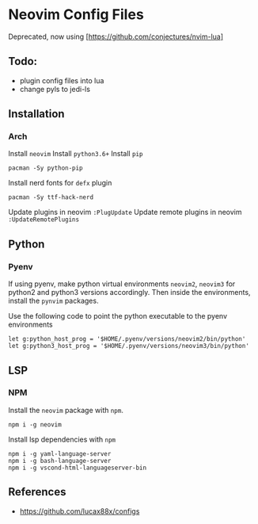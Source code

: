 # Neovim Config Files

Deprecated, now using [https://github.com/conjectures/nvim-lua]


## Todo: 
* plugin config files into lua
* change pyls to jedi-ls

## Installation

### Arch
Install `neovim`
Install `python3.6+`
Install `pip`
```
pacman -Sy python-pip
```

Install nerd fonts for `defx` plugin
```
pacman -Sy ttf-hack-nerd
```
Update plugins in neovim `:PlugUpdate`
Update remote plugins in neovim `:UpdateRemotePlugins`


## Python

### Pyenv
If using pyenv, make python virtual environments `neovim2`, `neovim3` for python2 and python3 versions accordingly.
Then inside the environments, install the `pynvim`  packages.

Use the following code to point the python executable to the pyenv environments
```
let g:python_host_prog = '$HOME/.pyenv/versions/neovim2/bin/python'
let g:python3_host_prog = '$HOME/.pyenv/versions/neovim3/bin/python'
```

## LSP

### NPM
Install the `neovim`  package with `npm`.
```
npm i -g neovim
```

Install lsp dependencies with `npm`
```
npm i -g yaml-language-server
npm i -g bash-language-server
npm i -g vscond-html-languageserver-bin
```
## References
* https://github.com/lucax88x/configs


